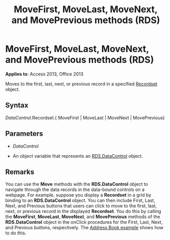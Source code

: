﻿---
title: MoveFirst, MoveLast, MoveNext, and MovePrevious methods (RDS)
TOCTitle: MoveFirst, MoveLast, MoveNext, and MovePrevious methods (RDS)
ms:assetid: 32ef8fa9-c096-b4e7-3396-b88a6a9bd1a2
ms:mtpsurl: https://msdn.microsoft.com/library/JJ249101(v=office.15)
ms:contentKeyID: 48544092
ms.date: 09/18/2015
mtps_version: v=office.15
---

# MoveFirst, MoveLast, MoveNext, and MovePrevious methods (RDS)


**Applies to**: Access 2013, Office 2013

Moves to the first, last, next, or previous record in a specified [Recordset](recordset-object-ado.md) object.

## Syntax

*DataControl*.Recordset.{ MoveFirst | MoveLast | MoveNext | MovePrevious}

## Parameters

  - *DataControl*

  - An object variable that represents an [RDS.DataControl](datacontrol-object-rds.md) object.

## Remarks

You can use the **Move** methods with the **RDS.DataControl** object to navigate through the data records in the data-bound controls on a webpage. For example, suppose you display a **Recordset** in a grid by binding to an **RDS.DataControl** object. You can then include First, Last, Next, and Previous buttons that users can click to move to the first, last, next, or previous record in the displayed **Recordset**. You do this by calling the **MoveFirst**, **MoveLast**, **MoveNext**, and **MovePrevious** methods of the **RDS.DataControl** object in the onClick procedures for the First, Last, Next, and Previous buttons, respectively. The [Address Book example](address-book-navigation-buttons.md) shows how to do this.


